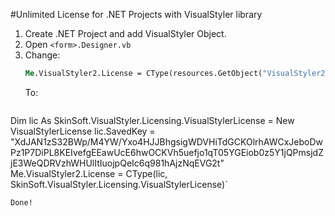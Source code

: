 #Unlimited License for .NET Projects with VisualStyler library

1. Create .NET Project and add VisualStyler Object.
2. Open `<form>.Designer.vb`
3. Change:
   ```vb
   Me.VisualStyler2.License = CType(resources.GetObject("VisualStyler2.License"), SkinSoft.VisualStyler.Licensing.VisualStylerLicense)
   ```
   To:
   ```vb
Dim lic As SkinSoft.VisualStyler.Licensing.VisualStylerLicense = New VisualStylerLicense
 lic.SavedKey = "XdJAN1zS32BWp/M4YW/Yxo4HJJBhgsigWDVHiTdGCKOlrhAWCxJeboDwPz1P7DiPL8KEIvefgEEawUcE6hwOCKVh5uefjo1qT05YGEiob0z5Y1jQPmsjdZjE3WeQDRVzhWHUlItIuojpQeIc6q981hAjzNqEVG2t"
 Me.VisualStyler2.License = CType(lic, SkinSoft.VisualStyler.Licensing.VisualStylerLicense)`
   ```
Done!
